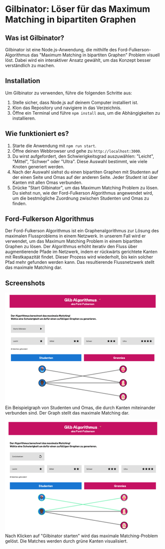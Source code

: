 # Gilbinator: Löser für das Maximum Matching in bipartiten Graphen

## Was ist Gilbinator?

Gilbinator ist eine Node.js-Anwendung, die mithilfe des Ford-Fulkerson-Algorithmus das "Maximum Matching in bipartiten Graphen" Problem visuell löst. Dabei wird ein interaktiver Ansatz gewählt, um das Konzept besser verständlich zu machen.

## Installation

Um Gilbinator zu verwenden, führe die folgenden Schritte aus:

1. Stelle sicher, dass Node.js auf deinem Computer installiert ist.
2. Klon das Repository und navigiere in das Verzeichnis.
3. Öffne ein Terminal und führe `npm install` aus, um die Abhängigkeiten zu installieren.

## Wie funktioniert es?

1. Starte die Anwendung mit `npm run start`.
2. Öffne deinen Webbrowser und gehe zu `http://localhost:3000`.
3. Du wirst aufgefordert, den Schwierigkeitsgrad auszuwählen: "Leicht", "Mittel", "Schwer" oder "Ultra". Diese Auswahl bestimmt, wie viele Knoten generiert werden.
4. Nach der Auswahl siehst du einen bipartiten Graphen mit Studenten auf der einen Seite und Omas auf der anderen Seite. Jeder Student ist über Kanten mit allen Omas verbunden.
5. Drücke "Start Gilbinator", um das Maximum Matching Problem zu lösen. Du siehst nun, wie der Ford-Fulkerson Algorithmus angewendet wird, um die bestmögliche Zuordnung zwischen Studenten und Omas zu finden.

## Ford-Fulkerson Algorithmus

Der Ford-Fulkerson Algorithmus ist ein Graphenalgorithmus zur Lösung des maximalen Flussproblems in einem Netzwerk. In unserem Fall wird er verwendet, um das Maximum Matching Problem in einem bipartiten Graphen zu lösen. Der Algorithmus erhöht iterativ den Fluss über augmentierende Pfade im Netzwerk, indem er rückwärts gerichtete Kanten mit Restkapazität findet. Dieser Prozess wird wiederholt, bis kein solcher Pfad mehr gefunden werden kann. Das resultierende Flussnetzwerk stellt das maximale Matching dar.

## Screenshots
![Logo](preview_1.png)
Ein Beispielgraph von Studenten und Omas, die durch Kanten miteinander verbunden sind. Der Graph stellt das maximale Matching dar.

![Logo](preview_2.png)
Nach Klicken auf "Gilbinator starten" wird das maximale Matching-Problem gelöst. Die Matches werden durch grüne Kanten visualisiert.